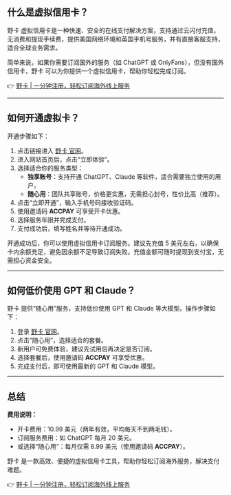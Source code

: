 ## 什么是虚拟信用卡？

野卡 虚拟信用卡是一种快速、安全的在线支付解决方案，支持通过云闪付充值，无消费和提现手续费，提供美国网络环境和英国手机号服务，并有直接客服支持，适合全球业务需求。

简单来说，如果你需要订阅国外的服务（如 ChatGPT 或 OnlyFans），但没有国外信用卡，野卡 可以为你提供一个虚拟信用卡，帮助你轻松完成订阅。

👉 [野卡 | 一分钟注册，轻松订阅海外线上服务](https://bit.ly/bewildcard)

---

## 如何开通虚拟卡？

开通步骤如下：

1. 点击链接进入 [野卡 官网](https://bit.ly/bewildcard)。
2. 进入网站首页后，点击“立即体验”。
3. 选择适合你的服务类型：
   - **独享账号**：支持开通 ChatGPT、Claude 等软件，适合需要独立使用的用户。
   - **随心用**：团队共享账号，价格更实惠，无需担心封号，性价比高（推荐）。
4. 点击“立即开通”，输入手机号码接收验证码。
5. 使用邀请码 **ACCPAY** 可享受开卡优惠。
6. 选择服务年限并完成支付。
7. 支付成功后，填写姓名并等待开通成功。

开通成功后，你可以使用虚拟信用卡订阅服务。建议先充值 5 美元左右，以确保卡内余额充足，避免因余额不足导致订阅失败。充值金额可随时提现到支付宝，无需担心资金安全。

---

## 如何低价使用 GPT 和 Claude？

野卡 提供“随心用”服务，支持低价使用 GPT 和 Claude 等大模型。操作步骤如下：

1. 登录 [野卡 官网](https://bit.ly/bewildcard)。
2. 点击“随心用”，选择适合的套餐。
3. 新用户可免费体验，建议先试用后再决定是否订阅。
4. 选择套餐后，使用邀请码 **ACCPAY** 可享受优惠。
5. 完成支付后，即可使用最新的 GPT 和 Claude 模型。

---

## 总结

**费用说明：**
- 开卡费用：10.99 美元（两年有效，平均每天不到两毛钱）。
- 订阅服务费用：如 ChatGPT 每月 20 美元。
- 或选择“随心用”：每月仅需 8.99 美元（使用邀请码 **ACCPAY**）。

野卡 是一款高效、便捷的虚拟信用卡工具，帮助你轻松订阅海外服务，解决支付难题。

👉 [野卡 | 一分钟注册，轻松订阅海外线上服务](https://bit.ly/bewildcard)